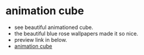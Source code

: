 # animation cube
* see beautiful animationed cube.
* the beautiful blue rose wallpapers made it so nice.
* preview link in below.
* [ animation cube ](https://zemmex.github.io/animation-cube)
